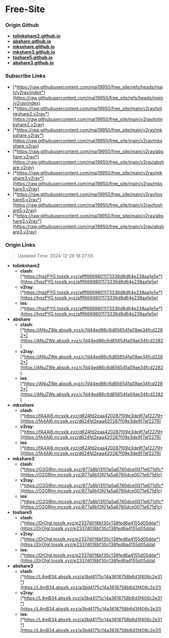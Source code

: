 # Free-Site

### Origin Github

- [**tolinkshare2.github.io**](https://github.com/tolinkshare2/tolinkshare2.github.io)
- [**abshare.github.io**](https://github.com/abshare/abshare.github.io)
- [**mksshare.github.io**](https://github.com/mksshare/mksshare.github.io)
- [**mkshare3.github.io**](https://github.com/mkshare3/mkshare3.github.io)
- [**toshare5.github.io**](https://github.com/toshare5/toshare5.github.io)
- [**abshare3.github.io**](https://github.com/abshare3/abshare3.github.io)

### Subscribe Links

- [*https://raw.githubusercontent.com/mai19950/free_site/refs/heads/main/v2ray/index*](https://raw.githubusercontent.com/mai19950/free_site/refs/heads/main/v2ray/index)
- [*https://raw.githubusercontent.com/mai19950/free_site/main/v2ray/tolinkshare2.v2ray*](https://raw.githubusercontent.com/mai19950/free_site/main/v2ray/tolinkshare2.v2ray)
- [*https://raw.githubusercontent.com/mai19950/free_site/main/v2ray/mksshare.v2ray*](https://raw.githubusercontent.com/mai19950/free_site/main/v2ray/mksshare.v2ray)
- [*https://raw.githubusercontent.com/mai19950/free_site/main/v2ray/abshare.v2ray*](https://raw.githubusercontent.com/mai19950/free_site/main/v2ray/abshare.v2ray)
- [*https://raw.githubusercontent.com/mai19950/free_site/main/v2ray/mkshare3.v2ray*](https://raw.githubusercontent.com/mai19950/free_site/main/v2ray/mkshare3.v2ray)
- [*https://raw.githubusercontent.com/mai19950/free_site/main/v2ray/toshare5.v2ray*](https://raw.githubusercontent.com/mai19950/free_site/main/v2ray/toshare5.v2ray)
- [*https://raw.githubusercontent.com/mai19950/free_site/main/v2ray/abshare3.v2ray*](https://raw.githubusercontent.com/mai19950/free_site/main/v2ray/abshare3.v2ray)

### Origin Links

> Updated Time: 2024-12-28 18:27:55

- **tolinkshare2**
  - **clash**: [*https://hqzPYG.tosslk.xyz/afff6669801173336d8d64e238aa1e5e*](https://hqzPYG.tosslk.xyz/afff6669801173336d8d64e238aa1e5e)
  - **v2ray**: [*https://hqzPYG.tosslk.xyz/afff6669801173336d8d64e238aa1e5e*](https://hqzPYG.tosslk.xyz/afff6669801173336d8d64e238aa1e5e)
  - **ios**: [*https://hqzPYG.tosslk.xyz/afff6669801173336d8d64e238aa1e5e*](https://hqzPYG.tosslk.xyz/afff6669801173336d8d64e238aa1e5e)
- **abshare**
  - **clash**: [*https://ANuZWe.absslk.xyz/c7d44ed86c6d85654fa09ae34fcd2282*](https://ANuZWe.absslk.xyz/c7d44ed86c6d85654fa09ae34fcd2282)
  - **v2ray**: [*https://ANuZWe.absslk.xyz/c7d44ed86c6d85654fa09ae34fcd2282*](https://ANuZWe.absslk.xyz/c7d44ed86c6d85654fa09ae34fcd2282)
  - **ios**: [*https://ANuZWe.absslk.xyz/c7d44ed86c6d85654fa09ae34fcd2282*](https://ANuZWe.absslk.xyz/c7d44ed86c6d85654fa09ae34fcd2282)
- **mksshare**
  - **clash**: [*https://fA4Al6.mcsslk.xyz/d624fd2eaa420287f09e3de9f7af2279*](https://fA4Al6.mcsslk.xyz/d624fd2eaa420287f09e3de9f7af2279)
  - **v2ray**: [*https://fA4Al6.mcsslk.xyz/d624fd2eaa420287f09e3de9f7af2279*](https://fA4Al6.mcsslk.xyz/d624fd2eaa420287f09e3de9f7af2279)
  - **ios**: [*https://fA4Al6.mcsslk.xyz/d624fd2eaa420287f09e3de9f7af2279*](https://fA4Al6.mcsslk.xyz/d624fd2eaa420287f09e3de9f7af2279)
- **mkshare3**
  - **clash**: [*https://O2GRhn.mcsslk.xyz/877a8b13f01a5a6760dce0071e671d1c*](https://O2GRhn.mcsslk.xyz/877a8b13f01a5a6760dce0071e671d1c)
  - **v2ray**: [*https://O2GRhn.mcsslk.xyz/877a8b13f01a5a6760dce0071e671d1c*](https://O2GRhn.mcsslk.xyz/877a8b13f01a5a6760dce0071e671d1c)
  - **ios**: [*https://O2GRhn.mcsslk.xyz/877a8b13f01a5a6760dce0071e671d1c*](https://O2GRhn.mcsslk.xyz/877a8b13f01a5a6760dce0071e671d1c)
- **toshare5**
  - **clash**: [*https://DrOlgl.tosslk.xyz/e2337d018bf30c138fed6a4155d05dda*](https://DrOlgl.tosslk.xyz/e2337d018bf30c138fed6a4155d05dda)
  - **v2ray**: [*https://DrOlgl.tosslk.xyz/e2337d018bf30c138fed6a4155d05dda*](https://DrOlgl.tosslk.xyz/e2337d018bf30c138fed6a4155d05dda)
  - **ios**: [*https://DrOlgl.tosslk.xyz/e2337d018bf30c138fed6a4155d05dda*](https://DrOlgl.tosslk.xyz/e2337d018bf30c138fed6a4155d05dda)
- **abshare3**
  - **clash**: [*https://L4mB34.absslk.xyz/a3bd4175c14a3618758b6d3f406c2e31*](https://L4mB34.absslk.xyz/a3bd4175c14a3618758b6d3f406c2e31)
  - **v2ray**: [*https://L4mB34.absslk.xyz/a3bd4175c14a3618758b6d3f406c2e31*](https://L4mB34.absslk.xyz/a3bd4175c14a3618758b6d3f406c2e31)
  - **ios**: [*https://L4mB34.absslk.xyz/a3bd4175c14a3618758b6d3f406c2e31*](https://L4mB34.absslk.xyz/a3bd4175c14a3618758b6d3f406c2e31)
